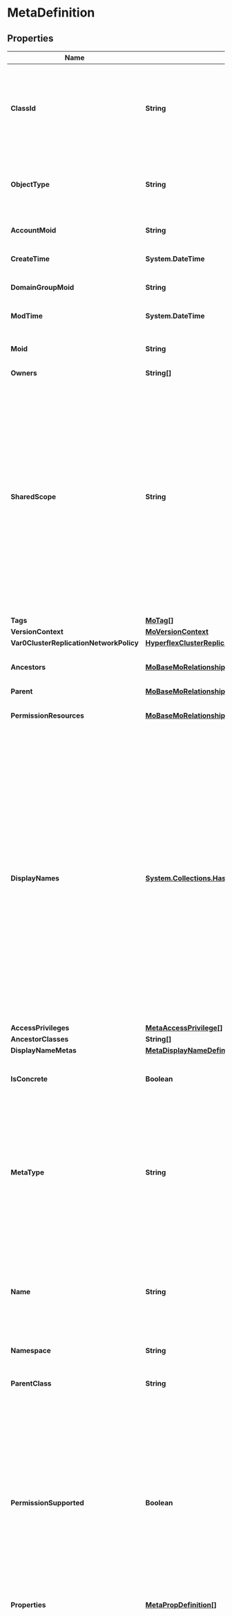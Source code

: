 # MetaDefinition
## Properties

Name | Type | Description | Notes
------------ | ------------- | ------------- | -------------
**ClassId** | **String** | The fully-qualified name of the instantiated, concrete type. This property is used as a discriminator to identify the type of the payload when marshaling and unmarshaling data. | [default to "meta.Definition"]
**ObjectType** | **String** | The fully-qualified name of the instantiated, concrete type. The value should be the same as the &#39;ClassId&#39; property. | [default to "meta.Definition"]
**AccountMoid** | **String** | The Account ID for this managed object. | [optional] [readonly] 
**CreateTime** | **System.DateTime** | The time when this managed object was created. | [optional] [readonly] 
**DomainGroupMoid** | **String** | The DomainGroup ID for this managed object. | [optional] [readonly] 
**ModTime** | **System.DateTime** | The time when this managed object was last modified. | [optional] [readonly] 
**Moid** | **String** | The unique identifier of this Managed Object instance. | [optional] 
**Owners** | **String[]** |  | [optional] 
**SharedScope** | **String** | Intersight provides pre-built workflows, tasks and policies to end users through global catalogs. Objects that are made available through global catalogs are said to have a &#39;shared&#39; ownership. Shared objects are either made globally available to all end users or restricted to end users based on their license entitlement. Users can use this property to differentiate the scope (global or a specific license tier) to which a shared MO belongs. | [optional] [readonly] 
**Tags** | [**MoTag[]**](MoTag.md) |  | [optional] 
**VersionContext** | [**MoVersionContext**](MoVersionContext.md) |  | [optional] 
**Var0ClusterReplicationNetworkPolicy** | [**HyperflexClusterReplicationNetworkPolicyRelationship**](HyperflexClusterReplicationNetworkPolicyRelationship.md) |  | [optional] 
**Ancestors** | [**MoBaseMoRelationship[]**](MoBaseMoRelationship.md) | An array of relationships to moBaseMo resources. | [optional] [readonly] 
**Parent** | [**MoBaseMoRelationship**](MoBaseMoRelationship.md) |  | [optional] 
**PermissionResources** | [**MoBaseMoRelationship[]**](MoBaseMoRelationship.md) | An array of relationships to moBaseMo resources. | [optional] [readonly] 
**DisplayNames** | [**System.Collections.Hashtable**](Array.md) | A set of display names for the MO resource. These names are calculated based on other properties of the MO and potentially properties of Ancestor MOs. Displaynames are intended as a way to provide a normalized user appropriate name for an MO, especially for MOs which do not have a &#39;Name&#39; property, which is the case for much of the inventory discovered from managed targets. There are a limited number of keys, currently &#39;short&#39; and &#39;hierarchical&#39;. The value is an array and clients should use the first element of the array. | [optional] [readonly] 
**AccessPrivileges** | [**MetaAccessPrivilege[]**](MetaAccessPrivilege.md) |  | [optional] 
**AncestorClasses** | **String[]** |  | [optional] 
**DisplayNameMetas** | [**MetaDisplayNameDefinition[]**](MetaDisplayNameDefinition.md) |  | [optional] 
**IsConcrete** | **Boolean** | Boolean flag to specify whether the meta class is a concrete class or not. | [optional] [readonly] 
**MetaType** | **String** | Indicates whether the meta class is a complex type or managed object. * &#x60;ManagedObject&#x60; - The meta.Definition object describes a managed object. * &#x60;ComplexType&#x60; - The meta.Definition object describes a nested complex type within a managed object. | [optional] [readonly] [default to "ManagedObject"]
**Name** | **String** | The fully-qualified class name of the Managed Object or complex type. For example, &quot;&quot;compute:Blade&quot;&quot; where the Managed Object is &quot;&quot;Blade&quot;&quot; and the package is &#39;compute&#39;. | [optional] [readonly] 
**Namespace** | **String** | The namespace of the meta. | [optional] [readonly] 
**ParentClass** | **String** | The fully-qualified name of the parent metaclass in the class inheritance hierarchy. | [optional] [readonly] 
**PermissionSupported** | **Boolean** | Boolean flag to specify whether instances of this class type can be specified in permissions for instance based access control. Permissions can be created for entire Intersight account or to a subset of resources (instance based access control). In the first release, permissions are supported for entire account or for a subset of organizations. | [optional] [readonly] 
**Properties** | [**MetaPropDefinition[]**](MetaPropDefinition.md) |  | [optional] 
**RbacResource** | **Boolean** | Boolean flag to specify whether instances of this class type can be assigned to resource groups that are part of an organization for access control. Inventoried physical/logical objects which needs access control should have rbacResource&#x3D;yes. These objects are not part of any organization by default like device registrations and should be assigned to organizations for access control. Profiles, policies, workflow definitions which are created by specifying organization need not have this flag set. | [optional] [readonly] 
**Relationships** | [**MetaRelationshipDefinition[]**](MetaRelationshipDefinition.md) |  | [optional] 
**RestPath** | **String** | Restful URL path for the meta. | [optional] [readonly] 
**Version** | **String** | The version of the service that defines the meta-data. | [optional] [readonly] 

## Examples

- Prepare the resource
```powershell
$MetaDefinition = Initialize-IntersightMetaDefinition  -ClassId null `
 -ObjectType null `
 -AccountMoid null `
 -CreateTime null `
 -DomainGroupMoid null `
 -ModTime null `
 -Moid null `
 -Owners null `
 -SharedScope null `
 -Tags null `
 -VersionContext null `
 -Var0ClusterReplicationNetworkPolicy null `
 -Ancestors null `
 -Parent null `
 -PermissionResources null `
 -DisplayNames null `
 -AccessPrivileges null `
 -AncestorClasses null `
 -DisplayNameMetas null `
 -IsConcrete null `
 -MetaType null `
 -Name null `
 -Namespace null `
 -ParentClass null `
 -PermissionSupported null `
 -Properties null `
 -RbacResource null `
 -Relationships null `
 -RestPath null `
 -Version null
```

- Convert the resource to JSON
```powershell
$MetaDefinition | ConvertTo-JSON
```

[[Back to Model list]](../README.md#documentation-for-models) [[Back to API list]](../README.md#documentation-for-api-endpoints) [[Back to README]](../README.md)

